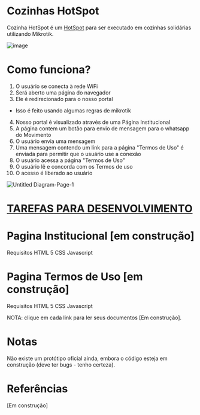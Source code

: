 # Cozinhas HotSpot
Cozinha HotSpot é um [HotSpot](https://en.wikipedia.org/wiki/Captive_portal ) para ser executado em cozinhas solidárias utilizando Mikrotik.

![image](https://user-images.githubusercontent.com/26493929/143506714-d9248ad9-6bd1-409e-b21a-123b44551a8d.png)



# Como funciona?
1) O usuário se conecta à rede WiFi
2) Será aberto uma página do navegador
3) Ele é redirecionado para o nosso portal
* Isso é feito usando algumas regras de mikrotik
4) Nosso portal é visualizado através de uma Página Institucional
5) A página contem um botão para envio de mensagem para o whatsapp do Movimento
6) O usuário envia uma mensagem
7) Uma mensagem contendo um link para a página "Termos de Uso" é enviada para permitir que o usuário use a conexão
8) O usuário acessa a página "Termos de Uso"
9) O usuário lê e concorda com os Termos de uso
10) O acesso é liberado ao usuário

![Untitled Diagram-Page-1](https://user-images.githubusercontent.com/26493929/143511472-d60bd220-210f-4a0c-bc9d-93fc1886c41f.jpg)


# [TAREFAS PARA DESENVOLVIMENTO](TAREFAS)


# Pagina Institucional [em construção]
Requisitos
HTML 5
CSS
Javascript

# Pagina Termos de Uso [em construção]
Requisitos
HTML 5
CSS
Javascript

NOTA: clique em cada link para ler seus documentos [Em construção].

# Notas
Não existe um protótipo oficial ainda, embora o código esteja em construção (deve ter bugs - tenho certeza).

# Referências
[Em construção]
